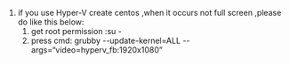 1. if you use Hyper-V create centos ,when it occurs not full screen ,please do like this below:
   1. get root permission :su -
   2. press cmd:  grubby --update-kernel=ALL --args=“video=hyperv_fb:1920x1080”
